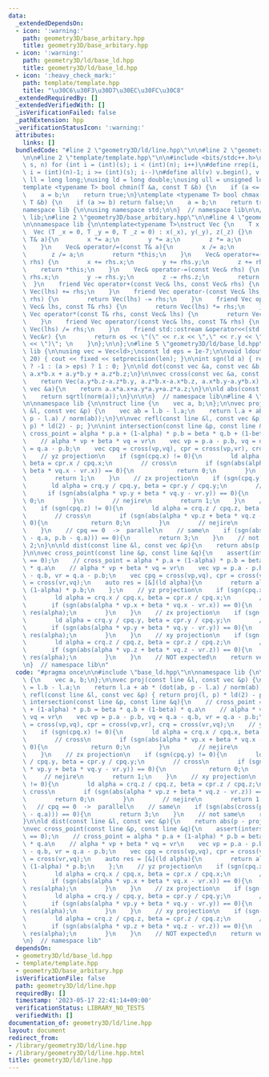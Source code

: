 ```yaml
---
data:
  _extendedDependsOn:
  - icon: ':warning:'
    path: geometry3D/base_arbitary.hpp
    title: geometry3D/base_arbitary.hpp
  - icon: ':warning:'
    path: geometry3D/ld/base_ld.hpp
    title: geometry3D/ld/base_ld.hpp
  - icon: ':heavy_check_mark:'
    path: template/template.hpp
    title: "\u30C6\u30F3\u30D7\u30EC\u30FC\u30C8"
  _extendedRequiredBy: []
  _extendedVerifiedWith: []
  _isVerificationFailed: false
  _pathExtension: hpp
  _verificationStatusIcon: ':warning:'
  attributes:
    links: []
  bundledCode: "#line 2 \"geometry3D/ld/line.hpp\"\n\n#line 2 \"geometry3D/ld/base_ld.hpp\"\
    \n\n#line 2 \"template/template.hpp\"\n\n#include <bits/stdc++.h>\n\n#define rep(i,\
    \ s, n) for (int i = (int)(s); i < (int)(n); i++)\n#define rrep(i, s, n) for (int\
    \ i = (int)(n)-1; i >= (int)(s); i--)\n#define all(v) v.begin(), v.end()\n\nusing\
    \ ll = long long;\nusing ld = long double;\nusing ull = unsigned long long;\n\n\
    template <typename T> bool chmin(T &a, const T &b) {\n    if (a <= b) return false;\n\
    \    a = b;\n    return true;\n}\ntemplate <typename T> bool chmax(T &a, const\
    \ T &b) {\n    if (a >= b) return false;\n    a = b;\n    return true;\n}\n\n\
    namespace lib {\n\nusing namespace std;\n\n}  // namespace lib\n\n// using namespace\
    \ lib;\n#line 2 \"geometry3D/base_arbitary.hpp\"\n\n#line 4 \"geometry3D/base_arbitary.hpp\"\
    \n\nnamespace lib {\n\ntemplate<typename T>\nstruct Vec {\n    T x, y, z;\n  \
    \  Vec (T _x = 0, T _y = 0, T _z = 0) : x(_x), y(_y), z(_z) {}\n    Vec& operator*=(const\
    \ T& a){\n        x *= a;\n        y *= a;\n        z *= a;\n        return *this;\n\
    \    }\n    Vec& operator/=(const T& a){\n        x /= a;\n        y /= a;\n \
    \       z /= a;\n        return *this;\n    }\n    Vec& operator+=(const Vec&\
    \ rhs) {\n        x += rhs.x;\n        y += rhs.y;\n        z += rhs.z;\n    \
    \    return *this;\n    }\n    Vec& operator-=(const Vec& rhs) {\n        x -=\
    \ rhs.x;\n        y -= rhs.y;\n        z -= rhs.z;\n        return *this;\n  \
    \  }\n    friend Vec operator+(const Vec& lhs, const Vec& rhs) {\n        return\
    \ Vec(lhs) += rhs;\n    }\n    friend Vec operator-(const Vec& lhs, const Vec&\
    \ rhs) {\n        return Vec(lhs) -= rhs;\n    }\n    friend Vec operator*(const\
    \ Vec& lhs, const T& rhs) {\n        return Vec(lhs) *= rhs;\n    }\n    friend\
    \ Vec operator*(const T& rhs, const Vec& lhs) {\n        return Vec(lhs) *= rhs;\n\
    \    }\n    friend Vec operator/(const Vec& lhs, const T& rhs) {\n        return\
    \ Vec(lhs) /= rhs;\n    }\n    friend std::ostream &operator<<(std::ostream &os,const\
    \ Vec&r) {\n        return os << \"(\" << r.x << \",\" << r.y << \",\" << r.z\
    \ << \")\"; \n    }\n};\n\n};\n#line 5 \"geometry3D/ld/base_ld.hpp\"\n\nnamespace\
    \ lib {\n\nusing vec = Vec<ld>;\nconst ld eps = 1e-7;\n\nvoid ldout(int len =\
    \ 20) { cout << fixed << setprecision(len); }\n\nint sgn(ld a) { return (a < -eps)\
    \ ? -1 : (a > eps) ? 1 : 0; }\n\nld dot(const vec &a, const vec &b){\n    return\
    \ a.x*b.x + a.y*b.y + a.z*b.z;\n}\n\nvec cross(const vec &a, const vec &b){\n\
    \    return Vec(a.y*b.z-a.z*b.y, a.z*b.x-a.x*b.z, a.x*b.y-a.y*b.x);\n}\n\nld norm(const\
    \ vec &a){\n    return a.x*a.x+a.y*a.y+a.z*a.z;\n}\n\nld abs(const vec &a){\n\
    \    return sqrtl(norm(a));\n}\n\n\n}  // namespace lib\n#line 4 \"geometry3D/ld/line.hpp\"\
    \n\nnamespace lib {\n\nstruct line {\n    vec a, b;\n};\n\nvec proj(const line\
    \ &l, const vec &p) {\n    vec ab = l.b - l.a;\n    return l.a + ab * (dot(ab,\
    \ p - l.a) / norm(ab));\n}\n\nvec refl(const line &l, const vec &p) { return proj(l,\
    \ p) * ld(2) - p; }\n\nint intersection(const line &p, const line &q){\n    //\
    \ cross_point = alpha * p.a + (1-alpha) * p.b = beta * q.b + (1-beta) * q.a\n\
    \    // alpha * vp + beta * vq = vr\n    vec vp = p.a - p.b, vq = q.a - q.b, vr\
    \ = q.a - p.b;\n    vec cpq = cross(vp,vq), cpr = cross(vp,vr), crq = cross(vr,vq);\n\
    \    // yz projection\n    if (sgn(cpq.x) != 0){\n        ld alpha = crq.x / cpq.x,\
    \ beta = cpr.x / cpq.x;\n        // cross\n        if (sgn(abs(alpha * vp.x +\
    \ beta * vq.x - vr.x)) == 0){\n            return 0;\n        }\n        // nejire\n\
    \        return 1;\n    }\n    // zx projection\n    if (sgn(cpq.y) != 0){\n \
    \       ld alpha = crq.y / cpq.y, beta = cpr.y / cpq.y;\n        // cross\n  \
    \      if (sgn(abs(alpha * vp.y + beta * vq.y - vr.y)) == 0){\n            return\
    \ 0;\n        }\n        // nejire\n        return 1;\n    }\n    // xy projection\n\
    \    if (sgn(cpq.z) != 0){\n        ld alpha = crq.z / cpq.z, beta = cpr.z / cpq.z;\n\
    \        // cross\n        if (sgn(abs(alpha * vp.z + beta * vq.z - vr.z)) ==\
    \ 0){\n            return 0;\n        }\n        // nejire\n        return 1;\n\
    \    }\n    // cpq == 0  ->  parallel\n    // same\n    if (sgn(abs(cross(p.a\
    \ - q.a, p.b - q.a))) == 0){\n        return 3;\n    }\n    // not same\n    return\
    \ 2;\n}\n\nld dist(const line &l, const vec &p){\n    return abs(p - proj(l,p));\n\
    }\n\nvec cross_point(const line &p, const line &q){\n    assert(intersection(p,q)\
    \ == 0);\n    // cross_point = alpha * p.a + (1-alpha) * p.b = beta * q.b + (1-beta)\
    \ * q.a\n    // alpha * vp + beta * vq = vr\n    vec vp = p.a - p.b, vq = q.a\
    \ - q.b, vr = q.a - p.b;\n    vec cpq = cross(vp,vq), cpr = cross(vp,vr), crq\
    \ = cross(vr,vq);\n    auto res = [&](ld alpha){\n        return alpha * p.a +\
    \ (1-alpha) * p.b;\n    };\n    // yz projection\n    if (sgn(cpq.x) != 0){\n\
    \        ld alpha = crq.x / cpq.x, beta = cpr.x / cpq.x;\n        // cross\n \
    \       if (sgn(abs(alpha * vp.x + beta * vq.x - vr.x)) == 0){\n            return\
    \ res(alpha);\n        }\n    }\n    // zx projection\n    if (sgn(cpq.y) != 0){\n\
    \        ld alpha = crq.y / cpq.y, beta = cpr.y / cpq.y;\n        // cross\n \
    \       if (sgn(abs(alpha * vp.y + beta * vq.y - vr.y)) == 0){\n            return\
    \ res(alpha);\n        }\n    }\n    // xy projection\n    if (sgn(cpq.z) != 0){\n\
    \        ld alpha = crq.z / cpq.z, beta = cpr.z / cpq.z;\n        // cross\n \
    \       if (sgn(abs(alpha * vp.z + beta * vq.z - vr.z)) == 0){\n            return\
    \ res(alpha);\n        }\n    }\n    // NOT expected\n    return vec();\n}\n\n\
    \n}  // namespace lib\n"
  code: "#pragma once\n\n#include \"base_ld.hpp\"\n\nnamespace lib {\n\nstruct line\
    \ {\n    vec a, b;\n};\n\nvec proj(const line &l, const vec &p) {\n    vec ab\
    \ = l.b - l.a;\n    return l.a + ab * (dot(ab, p - l.a) / norm(ab));\n}\n\nvec\
    \ refl(const line &l, const vec &p) { return proj(l, p) * ld(2) - p; }\n\nint\
    \ intersection(const line &p, const line &q){\n    // cross_point = alpha * p.a\
    \ + (1-alpha) * p.b = beta * q.b + (1-beta) * q.a\n    // alpha * vp + beta *\
    \ vq = vr\n    vec vp = p.a - p.b, vq = q.a - q.b, vr = q.a - p.b;\n    vec cpq\
    \ = cross(vp,vq), cpr = cross(vp,vr), crq = cross(vr,vq);\n    // yz projection\n\
    \    if (sgn(cpq.x) != 0){\n        ld alpha = crq.x / cpq.x, beta = cpr.x / cpq.x;\n\
    \        // cross\n        if (sgn(abs(alpha * vp.x + beta * vq.x - vr.x)) ==\
    \ 0){\n            return 0;\n        }\n        // nejire\n        return 1;\n\
    \    }\n    // zx projection\n    if (sgn(cpq.y) != 0){\n        ld alpha = crq.y\
    \ / cpq.y, beta = cpr.y / cpq.y;\n        // cross\n        if (sgn(abs(alpha\
    \ * vp.y + beta * vq.y - vr.y)) == 0){\n            return 0;\n        }\n   \
    \     // nejire\n        return 1;\n    }\n    // xy projection\n    if (sgn(cpq.z)\
    \ != 0){\n        ld alpha = crq.z / cpq.z, beta = cpr.z / cpq.z;\n        //\
    \ cross\n        if (sgn(abs(alpha * vp.z + beta * vq.z - vr.z)) == 0){\n    \
    \        return 0;\n        }\n        // nejire\n        return 1;\n    }\n \
    \   // cpq == 0  ->  parallel\n    // same\n    if (sgn(abs(cross(p.a - q.a, p.b\
    \ - q.a))) == 0){\n        return 3;\n    }\n    // not same\n    return 2;\n\
    }\n\nld dist(const line &l, const vec &p){\n    return abs(p - proj(l,p));\n}\n\
    \nvec cross_point(const line &p, const line &q){\n    assert(intersection(p,q)\
    \ == 0);\n    // cross_point = alpha * p.a + (1-alpha) * p.b = beta * q.b + (1-beta)\
    \ * q.a\n    // alpha * vp + beta * vq = vr\n    vec vp = p.a - p.b, vq = q.a\
    \ - q.b, vr = q.a - p.b;\n    vec cpq = cross(vp,vq), cpr = cross(vp,vr), crq\
    \ = cross(vr,vq);\n    auto res = [&](ld alpha){\n        return alpha * p.a +\
    \ (1-alpha) * p.b;\n    };\n    // yz projection\n    if (sgn(cpq.x) != 0){\n\
    \        ld alpha = crq.x / cpq.x, beta = cpr.x / cpq.x;\n        // cross\n \
    \       if (sgn(abs(alpha * vp.x + beta * vq.x - vr.x)) == 0){\n            return\
    \ res(alpha);\n        }\n    }\n    // zx projection\n    if (sgn(cpq.y) != 0){\n\
    \        ld alpha = crq.y / cpq.y, beta = cpr.y / cpq.y;\n        // cross\n \
    \       if (sgn(abs(alpha * vp.y + beta * vq.y - vr.y)) == 0){\n            return\
    \ res(alpha);\n        }\n    }\n    // xy projection\n    if (sgn(cpq.z) != 0){\n\
    \        ld alpha = crq.z / cpq.z, beta = cpr.z / cpq.z;\n        // cross\n \
    \       if (sgn(abs(alpha * vp.z + beta * vq.z - vr.z)) == 0){\n            return\
    \ res(alpha);\n        }\n    }\n    // NOT expected\n    return vec();\n}\n\n\
    \n}  // namespace lib"
  dependsOn:
  - geometry3D/ld/base_ld.hpp
  - template/template.hpp
  - geometry3D/base_arbitary.hpp
  isVerificationFile: false
  path: geometry3D/ld/line.hpp
  requiredBy: []
  timestamp: '2023-05-17 22:41:14+09:00'
  verificationStatus: LIBRARY_NO_TESTS
  verifiedWith: []
documentation_of: geometry3D/ld/line.hpp
layout: document
redirect_from:
- /library/geometry3D/ld/line.hpp
- /library/geometry3D/ld/line.hpp.html
title: geometry3D/ld/line.hpp
---
```

